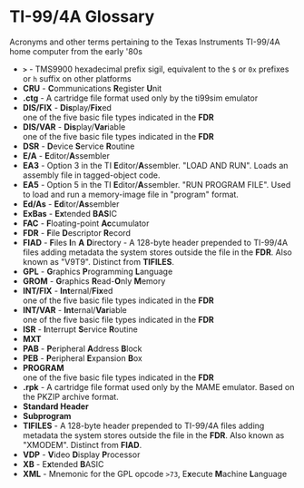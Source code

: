 # TI-99/4A Glossary
Acronyms and other terms pertaining to the Texas Instruments TI-99/4A home computer from the early '80s

- **`>`** - TMS9900 hexadecimal prefix sigil, equivalent to the `$` or `0x` prefixes or `h` suffix on other platforms
- **CRU** - **C**ommunications **R**egister **U**nit
- **.ctg** - A cartridge file format used only by the ti99sim emulator
- **DIS/FIX** - **Dis**play/**Fix**ed  
  one of the five basic file types indicated in the **FDR**
- **DIS/VAR** - **Dis**play/**Var**iable  
  one of the five basic file types indicated in the **FDR**
- **DSR** - **D**evice **S**ervice **R**outine
- **E/A** - **E**ditor/**A**ssembler
- **EA3** - Option 3 in the TI **E**ditor/**A**ssembler. "LOAD AND RUN". Loads an assembly file in tagged-object code.
- **EA5** - Option 5 in the TI **E**ditor/**A**ssembler. "RUN PROGRAM FILE". Used to load and run a memory-image file in "program" format.
- **Ed/As** - **Ed**itor/**As**sembler
- **ExBas** - **Ex**tended **BAS**IC
- **FAC** - **F**loating-point **Ac**cumulator
- **FDR** - **F**ile **D**escriptor **R**ecord
- **FIAD** - **F**iles **I**n **A** **D**irectory - A 128-byte header prepended to TI-99/4A files adding metadata the system stores outside the file in the **FDR**. Also known as "V9T9". Distinct from **TIFILES**.
- **GPL** - **G**raphics **P**rogramming **L**anguage
- **GROM** - **G**raphics **R**ead-**O**nly **M**emory
- **INT/FIX** - **Int**ernal/**Fix**ed  
  one of the five basic file types indicated in the **FDR**
- **INT/VAR** - **Int**ernal/**Var**iable  
  one of the five basic file types indicated in the **FDR**
- **ISR** - **I**nterrupt **S**ervice **R**outine
- **MXT**
- **PAB** - **P**eripheral **A**ddress **B**lock
- **PEB** - **P**eripheral **E**xpansion **B**ox
- **PROGRAM**  
  one of the five basic file types indicated in the **FDR**
- **.rpk** - A cartridge file format used only by the MAME emulator. Based on the PKZIP archive format.
- **Standard Header**
- **Subprogram**
- **TIFILES** - A 128-byte header prepended to TI-99/4A files adding metadata the system stores outside the file in the **FDR**. Also known as "XMODEM". Distinct from **FIAD**.
- **VDP** - **V**ideo **D**isplay **P**rocessor
- **XB** - E**x**tended **B**ASIC
- **XML** - Mnemonic for the GPL opcode `>73`, E**x**ecute **M**achine **L**anguage
